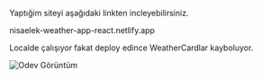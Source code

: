 Yaptığim siteyi aşağıdaki linkten incleyebilirsiniz.

nisaelek-weather-app-react.netlify.app

Localde çalışıyor fakat deploy edince WeatherCardlar kayboluyor.


![Odev Görüntüm](https://github.com/nisaelek]/odev-3-weather-app-nisaelek/src/ss.JPG)
